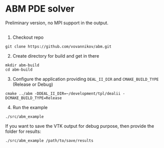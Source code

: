 # ABM PDE solver

Preliminary version, no MPI support in the output.

## 

1. Checkout repo
```
git clone https://github.com/vovannikov/abm.git
```

2. Create directory for build and get in there
```
mkdir abm-build
cd abm-build
```

3. Configure the application providing `DEAL_II_DIR` and `CMAKE_BUILD_TYPE` (Release or Debug)
```
cmake ../abm -DDEAL_II_DIR=~/development/tpl/dealii -DCMAKE_BUILD_TYPE=Release
```

4. Run the example
```
./src/abm_example
```

If you want to save the VTK output for debug purpose, then provide the folder for results:
```
./src/abm_example /path/to/save/results
```